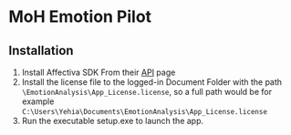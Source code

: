 # MoH Emotion Pilot

## Installation
1. Install Affectiva SDK From their [API](http://developer.affectiva.com/v3_1_1/windows/) page
2. Install the license file to the logged-in Document Folder with the path `\EmotionAnalysis\App_License.license`, so a full path would be for example `C:\Users\Yehia\Documents\EmotionAnalysis\App_License.license`
3. Run the executable setup.exe to launch the app. 

